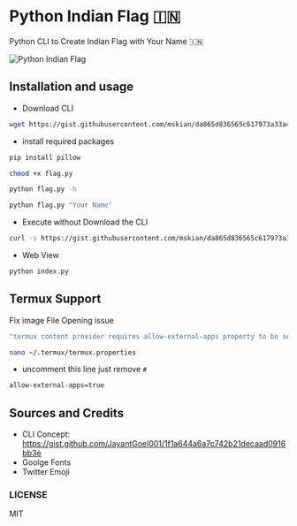 # Python Indian Flag 🇮🇳  

Python CLI to Create Indian Flag with Your Name 🇮🇳  

![Python Indian Flag](https://raw.githubusercontent.com/mskian/python-indian-flag/refs/heads/main/indian_flag.png "Python CLI to Create Indian Flag with Your Name 🇮🇳")  

## Installation and usage

- Download CLI

```sh
wget https://gist.githubusercontent.com/mskian/da865d836565c617973a33a42ce189e8/raw/flag.py
```

- install required packages

```sh
pip install pillow
```

```sh
chmod +x flag.py
```

```sh
python flag.py -h
```

```sh
python flag.py "Your Name"
```

- Execute without Download the CLI

```sh
curl -s https://gist.githubusercontent.com/mskian/da865d836565c617973a33a42ce189e8/raw/flag.py?nocache=$(date +%s) | python3 - "Your Name"
```

- Web View

```sh
python index.py
```

## Termux Support

Fix image File Opening issue

```sh
"termux content provider requires allow-external-apps property to be set true"
```

```sh
nano ~/.termux/termux.properties
```

- uncomment this line just remove `#`

```sh
allow-external-apps=true
```

## Sources and Credits

- CLI Concept: <https://gist.github.com/JayantGoel001/1f1a644a6a7c742b21decaad0916bb3e>
- Goolge Fonts
- Twitter Emoji

### LICENSE

MIT

